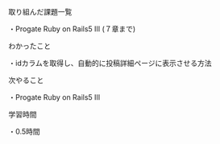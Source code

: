 取り組んだ課題一覧

・Progate Ruby on Rails5 III (７章まで)

わかったこと

・idカラムを取得し、自動的に投稿詳細ページに表示させる方法

次やること

・Progate Ruby on Rails5 III

学習時間

・0.5時間